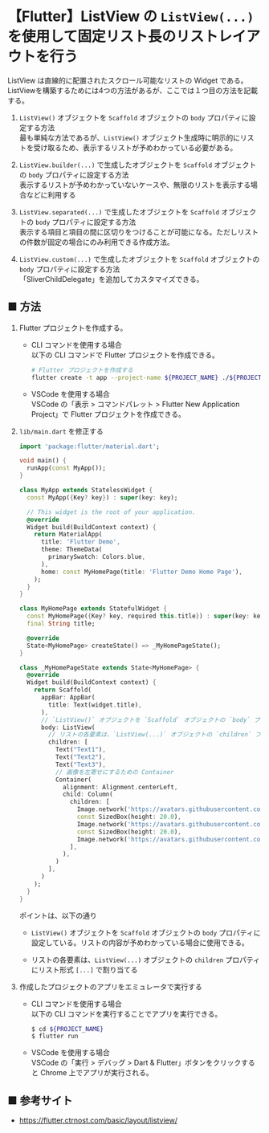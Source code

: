 # 【Flutter】ListView の `ListView(...)` を使用して固定リスト長のリストレイアウトを行う

ListView は直線的に配置されたスクロール可能なリストの Widget である。<br>
ListViewを構築するためには4つの方法があるが、ここでは１つ目の方法を記載する。

1. `ListView()` オブジェクトを `Scaffold` オブジェクトの `body` プロパティに設定する方法<br>
  最も単純な方法であるが、`ListView()` オブジェクト生成時に明示的にリストを受け取るため、表示するリストが予めわかっている必要がある。

1. `ListView.builder(...)` で生成したオブジェクトを `Scaffold` オブジェクトの `body` プロパティに設定する方法<br>
  表示するリストが予めわかっていないケースや、無限のリストを表示する場合などに利用する

1. `ListView.separated(...)` で生成したオブジェクトを `Scaffold` オブジェクトの `body` プロパティに設定する方法<br>
  表示する項目と項目の間に区切りをつけることが可能になる。ただしリストの件数が固定の場合にのみ利用できる作成方法。

1. `ListView.custom(...)` で生成したオブジェクトを `Scaffold` オブジェクトの `body` プロパティに設定する方法<br>
  「SliverChildDelegate」を追加してカスタマイズできる。

## ■ 方法

1. Flutter プロジェクトを作成する。<br>
    - CLI コマンドを使用する場合<br>
      以下の CLI コマンドで Flutter プロジェクトを作成できる。
      ```sh
      # Flutter プロジェクトを作成する
      flutter create -t app --project-name ${PROJECT_NAME} ./${PROJECT_NAME}
      ```

    - VSCode を使用する場合<br>
      VSCode の「表示 > コマンドパレット > Flutter New Application Project」で Flutter プロジェクトを作成できる。

1. `lib/main.dart` を修正する<br>
    ```dart
    import 'package:flutter/material.dart';

    void main() {
      runApp(const MyApp());
    }

    class MyApp extends StatelessWidget {
      const MyApp({Key? key}) : super(key: key);

      // This widget is the root of your application.
      @override
      Widget build(BuildContext context) {
        return MaterialApp(
          title: 'Flutter Demo',
          theme: ThemeData(
            primarySwatch: Colors.blue,
          ),
          home: const MyHomePage(title: 'Flutter Demo Home Page'),
        );
      }
    }

    class MyHomePage extends StatefulWidget {
      const MyHomePage({Key? key, required this.title}) : super(key: key);
      final String title;

      @override
      State<MyHomePage> createState() => _MyHomePageState();
    }

    class _MyHomePageState extends State<MyHomePage> {
      @override
      Widget build(BuildContext context) {
        return Scaffold(
          appBar: AppBar(
            title: Text(widget.title),
          ),
          // `ListView()` オブジェクトを `Scaffold` オブジェクトの `body` プロパティに設定。リストの内容が予めわかっている場合に使用する
          body: ListView(
            // リストの各要素は、`ListView(...)` オブジェクトの `children` プロパティにリスト形式 `[...]` で割り当てる
            children: [
              Text("Text1"),
              Text("Text2"),
              Text("Text3"),
              // 画像を左寄せにするための Container
              Container(
                alignment: Alignment.centerLeft,
                child: Column(
                  children: [
                    Image.network('https://avatars.githubusercontent.com/u/25688193?v=4', width: 128, height: 128),
                    const SizedBox(height: 20.0),                                                                       // 空白
                    Image.network('https://avatars.githubusercontent.com/u/25688193?v=4', width: 128, height: 128),
                    const SizedBox(height: 20.0),                                                                       // 空白
                    Image.network('https://avatars.githubusercontent.com/u/25688193?v=4', width: 128, height: 128),
                  ],
                ),
              )
            ],
          )
        );
      }
    }
    ```

    ポイントは、以下の通り

    - `ListView()` オブジェクトを `Scaffold` オブジェクトの `body` プロパティに設定している。リストの内容が予めわかっている場合に使用できる。

    - リストの各要素は、`ListView(...)` オブジェクトの `children` プロパティにリスト形式 `[...]` で割り当てる

1. 作成したプロジェクトのアプリをエミュレータで実行する<br>
    - CLI コマンドを使用する場合<br>
      以下の CLI コマンドを実行することでアプリを実行できる。

      ```sh
      $ cd ${PROJECT_NAME}
      $ flutter run
      ```

    - VSCode を使用する場合<br>
      VSCode の「実行 > デバッグ > Dart & Flutter」ボタンをクリックすると Chrome 上でアプリが実行される。

## ■ 参考サイト

- https://flutter.ctrnost.com/basic/layout/listview/